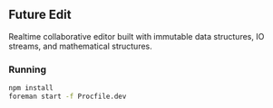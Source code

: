 ## Future Edit

Realtime collaborative editor built with immutable data structures,
IO streams, and mathematical structures.

### Running

```sh
npm install
foreman start -f Procfile.dev
```
